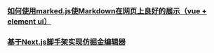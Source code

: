 ### [如何使用marked.js使Markdown在网页上良好的展示（vue + element ui）](https://juejin.im/post/5be1469fe51d457c1f756a37)
### [基于Next.js脚手架实现仿掘金编辑器](https://juejin.im/post/5c10d0d0e51d45449970d3cd)
